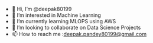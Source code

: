 - 👋 Hi, I’m @deepak80199
- 👀 I’m interested in Machine Learning
- 🌱 I’m currently learning MLOPS using AWS
- 💞️ I’m looking to collaborate on Data Science Projects
- 📫 How to reach me :deepak.pandey80199@gmail.com

<!---
deepak80199/deepak80199 is a ✨ special ✨ repository because its `README.md` (this file) appears on your GitHub profile.
You can click the Preview link to take a look at your changes.
--->
